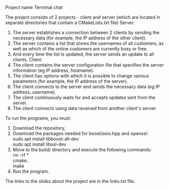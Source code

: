 Project name  		Terminal chat 

The project consists of 2 projects - client and server (which are located in separate directories that contain a CMakeLists.txt file)
Server:
1. The server establishes a connection between 2 clients by sending the necessary data (for example, the IP address of the other client).
2. The server contains a list that stores the usernames of all customers, as well as which of the online customers are currently busy or free.
3. And every time the list is updated, the server sends an update to all clients.
Client:
1. The client contains the server configuration file that specifies the server information (eg IP address, hostname).
2. The client has options with which it is possible to change various parameters (for example, the IP address of the server).
3. The client connects to the server and sends the necessary data (eg IP address, username).
4. The client continuously waits for and accepts updates sent from the server.
5. The client connects using data received from another client's server.

To run the programs, you must:
   1. Download the repository,
   2. Download the packages needed for boost/asio.hpp and openssl:  
      sudo apt install libboost-all-dev  
      sudo apt install libssl-dev  
   3. Move to the build/ directory and execute the following commands:     
      rm -rf *   
      cmake..   
      make   
   4. Run the program.

   The links to the slides about the project are in the links.txt file.


